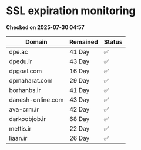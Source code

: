 # SSL expiration monitoring

**Checked on 2025-07-30 04:57**

| Domain | Remained | Status       |
|--------|----------|--------------|
| dpe.ac     | 41 Day   | ✅ |
| dpedu.ir     | 43 Day   | ✅ |
| dpgoal.com     | 16 Day   | ✅ |
| dpmaharat.com     | 29 Day   | ✅ |
| borhanbs.ir     | 41 Day   | ✅ |
| danesh-online.com     | 43 Day   | ✅ |
| ava-crm.ir     | 42 Day   | ✅ |
| darkoobjob.ir     | 68 Day   | ✅ |
| mettis.ir     | 22 Day   | ✅ |
| liaan.ir     | 26 Day   | ✅ |

